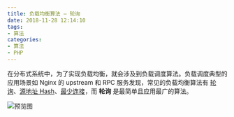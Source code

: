 ```yaml
---
title: 负载均衡算法 — 轮询
date: 2018-11-28 12:14:10
tags:
- 算法
categories:
- 算法
- PHP
---
```


在分布式系统中，为了实现负载均衡，就会涉及到负载调度算法。负载调度典型的应用场景如 Nginx 的 upstream 和 RPC 服务发现，常见的负载均衡算法有  [轮询]()、[源地址 Hash]()、[最少连接]()，而 **轮询** 是最简单且应用最广的算法。

![预览图](https://img1.fanhaobai.com/2018/11/load-balance-round-robin/)<!--more-->

